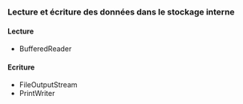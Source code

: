 ### Lecture et écriture des données dans le stockage interne

#### Lecture
- BufferedReader

#### Ecriture
- FileOutputStream
- PrintWriter